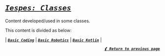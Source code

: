 [previous]: https://github.com/dreisss/iespes

# [**_`Iespes: Classes`_**](#iespes-classes)

Content developed/used in some classes.

This content is divided as below:

| [**_`Basic Coding`_**](./basic-coding/)
| [**_`Basic Robotics`_**](./basic-robotics/)
| [**_`Basic Kotlin`_**](./basic-kotlin/) |

<div align="right">

[**_`❰ Return to previous page`_**][previous]

</div>
